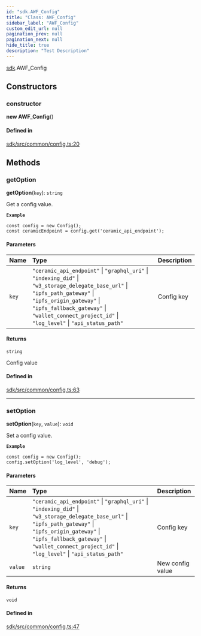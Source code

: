 ```yaml
---
id: "sdk.AWF_Config"
title: "Class: AWF_Config"
sidebar_label: "AWF_Config"
custom_edit_url: null
pagination_prev: null
pagination_next: null
hide_title: true
description: "Test Description"
---
```


[sdk](../modules/sdk.md).AWF_Config

## Constructors

### constructor

**new AWF_Config**()

#### Defined in

[sdk/src/common/config.ts:20](https://github.com/AKASHAorg/akasha-core/blob/21e566cd/libs/sdk/src/common/config.ts#L20)

## Methods

### getOption

**getOption**(`key`): `string`

Get a config value.

**`Example`**

```
const config = new Config();
const ceramicEndpoint = config.get('ceramic_api_endpoint');
```

#### Parameters

| Name | Type | Description |
| :------ | :------ | :------ |
| `key` | ``"ceramic_api_endpoint"`` \| ``"graphql_uri"`` \| ``"indexing_did"`` \| ``"w3_storage_delegate_base_url"`` \| ``"ipfs_path_gateway"`` \| ``"ipfs_origin_gateway"`` \| ``"ipfs_fallback_gateway"`` \| ``"wallet_connect_project_id"`` \| ``"log_level"`` \| ``"api_status_path"`` | Config key |

#### Returns

`string`

Config value

#### Defined in

[sdk/src/common/config.ts:63](https://github.com/AKASHAorg/akasha-core/blob/21e566cd/libs/sdk/src/common/config.ts#L63)

___

### setOption

**setOption**(`key`, `value`): `void`

Set a config value.

**`Example`**

```
const config = new Config();
config.setOption('log_level', 'debug');
```

#### Parameters

| Name | Type | Description |
| :------ | :------ | :------ |
| `key` | ``"ceramic_api_endpoint"`` \| ``"graphql_uri"`` \| ``"indexing_did"`` \| ``"w3_storage_delegate_base_url"`` \| ``"ipfs_path_gateway"`` \| ``"ipfs_origin_gateway"`` \| ``"ipfs_fallback_gateway"`` \| ``"wallet_connect_project_id"`` \| ``"log_level"`` \| ``"api_status_path"`` | Config key |
| `value` | `string` | New config value |

#### Returns

`void`

#### Defined in

[sdk/src/common/config.ts:47](https://github.com/AKASHAorg/akasha-core/blob/21e566cd/libs/sdk/src/common/config.ts#L47)
